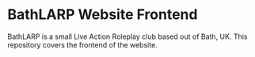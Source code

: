 # BathLARP Website Frontend

BathLARP is a small Live Action Roleplay club based out of Bath, UK. This repository covers the frontend of the website.